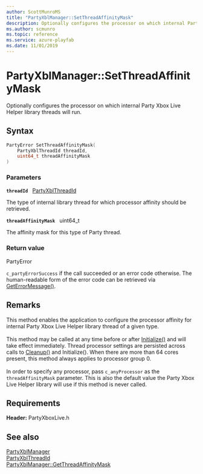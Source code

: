 ```yaml
---
author: ScottMunroMS
title: "PartyXblManager::SetThreadAffinityMask"
description: Optionally configures the processor on which internal Party Xbox Live Helper library threads will run.
ms.author: scmunro
ms.topic: reference
ms.service: azure-playfab
ms.date: 11/01/2019
---
```


# PartyXblManager::SetThreadAffinityMask  

Optionally configures the processor on which internal Party Xbox Live Helper library threads will run.  

## Syntax  
  
```cpp
PartyError SetThreadAffinityMask(  
    PartyXblThreadId threadId,  
    uint64_t threadAffinityMask  
)  
```  
  
### Parameters  
  
**`threadId`** &nbsp; [PartyXblThreadId](../../../enums/partyxblthreadid.md)  
  
The type of internal library thread for which processor affinity should be retrieved.  
  
**`threadAffinityMask`** &nbsp; uint64_t  
  
The affinity mask for this type of Party thread.  
  
  
### Return value  
PartyError
  
```c_partyErrorSuccess``` if the call succeeded or an error code otherwise. The human-readable form of the error code can be retrieved via [GetErrorMessage()](partyxblmanager_geterrormessage.md).
  
## Remarks  
  
This method enables the application to configure the processor affinity for internal Party Xbox Live Helper library thread of a given type. <br /><br /> This method may be called at any time before or after [Initialize()](partyxblmanager_initialize.md) and will take effect immediately. Thread processor settings are persisted across calls to [Cleanup()](partyxblmanager_cleanup.md) and Initialize(). When there are more than 64 cores present, this method always applies to processor group 0.   <br /><br /> In order to specify any processor, pass ```c_anyProcessor``` as the `threadAffinityMask` parameter. This is also the default value the Party Xbox Live Helper library will use if this method is never called.
  
## Requirements  
  
**Header:** PartyXboxLive.h
  
## See also  
[PartyXblManager](../partyxblmanager.md)  
[PartyXblThreadId](../../../enums/partyxblthreadid.md)  
[PartyXblManager::GetThreadAffinityMask](partyxblmanager_getthreadaffinitymask.md)
  
  
